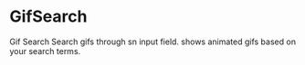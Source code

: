 # GifSearch
Gif Search
Search gifs through sn input field. shows animated gifs based on your search terms.

